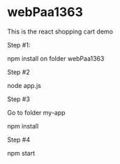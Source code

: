 # webPaa1363
 
This is the react shopping cart demo

Step #1:

 npm install on folder webPaa1363

Step #2

 node app.js

Step #3

 Go to folder my-app

 npm install

Step #4

 npm start